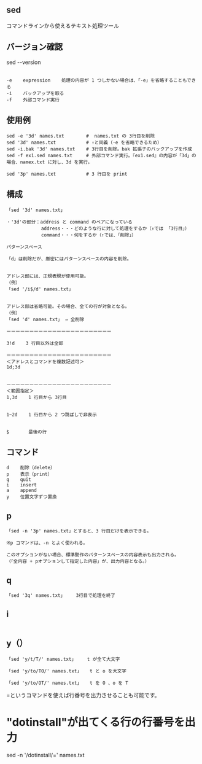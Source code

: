 ## sed
コマンドラインから使えるテキスト処理ツール


## バージョン確認
sed --version


##
```
-e    expression    処理の内容が 1 つしかない場合は、「-e」を省略することもできる
-i    バックアップを取る
-f    外部コマンド実行
```


## 使用例
```
sed -e '3d' names.txt        #  names.txt の 3行目を削除
sed '3d' names.txt           # ↑と同義（-e を省略できるため）
sed -i.bak '3d' names.txt    # 3行目を削除。bak 拡張子のバックアップを作成
sed -f ex1.sed names.txt     # 外部コマンド実行。『ex1.sed』の内容が「3d」の場合、namex.txt に対し、3d を実行。

sed '3p' names.txt           # 3 行目を print 
```

## 構成
```
「sed '3d' names.txt」

・'3d'の部分：address と command のペアになっている
　　　　　　　 address・・・どのような行に対して処理をするか（↑では 「3行目」）
　　　　　　　 command・・・何をするか（↑では、「削除」）

パターンスペース

「d」は削除だが、厳密にはパターンスペースの内容を削除。


アドレス部には、正規表現が使用可能。
（例）
「sed '/i$/d' names.txt」


アドレス部は省略可能。その場合、全ての行が対象となる。
（例）
「sed 'd' names.txt」 ⇒ 全削除

ーーーーーーーーーーーーーーーーーーーーーーー

3!d    3 行目以外は全部

ーーーーーーーーーーーーーーーーーーーーーーー
＜アドレスとコマンドを複数記述可＞
1d;3d


ーーーーーーーーーーーーーーーーーーーーーーー
＜範囲指定＞
1,3d    1 行目から 3行目


1~2d    1 行目から 2 つ跳ばしで非表示


$       最後の行
```

## コマンド
```
d    削除（delete）
p    表示（print）
q    quit
i    insert
a    append
y    位置文字ずつ置換
```

## p
```
「sed -n '3p' names.txt」とすると、3 行目だけを表示できる。

※p コマンドは、-n とよく使われる。

このオプションがない場合、標準動作のパターンスペースの内容表示も出力される。
（「全内容 + pオプションして指定した内容」が、出力内容となる。）
```

## q 
```
「sed '3q' names.txt」    3行目で処理を終了
```

## i
```
```


## y（）
```
「sed 'y/t/T/' names.txt」    t が全て大文字

「sed 'y/to/TO/' names.txt」   t と o を大文字

「sed 'y/to/OT/' names.txt」   t を O 、o を T

```
=というコマンドを使えば行番号を出力させることも可能です。
# "dotinstall"が出てくる行の行番号を出力
sed -n '/dotinstall/=' names.txt
```

